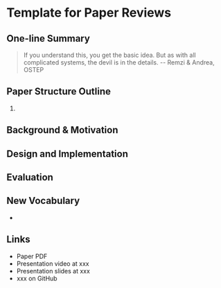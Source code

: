 # Template for Paper Reviews

## One-line Summary

> If you understand this, you get the basic idea. But as with all complicated systems, the devil is in the details.  -- Remzi & Andrea, OSTEP

## Paper Structure Outline

1. 
## Background & Motivation

## Design and Implementation

## Evaluation

## New Vocabulary

* 
## Links

* Paper PDF
* Presentation video at xxx
* Presentation slides at xxx
* xxx on GitHub

